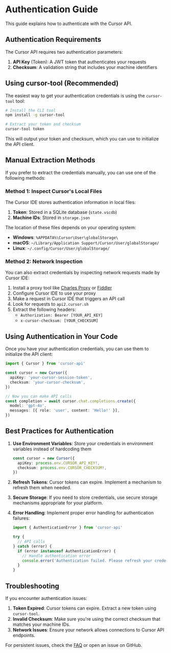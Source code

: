 # Authentication Guide

This guide explains how to authenticate with the Cursor API.

## Authentication Requirements

The Cursor API requires two authentication parameters:

1. **API Key** (Token): A JWT token that authenticates your requests
2. **Checksum**: A validation string that includes your machine identifiers

## Using cursor-tool (Recommended)

The easiest way to get your authentication credentials is using the `cursor-tool` tool:

```bash
# Install the CLI tool
npm install -g cursor-tool

# Extract your token and checksum
cursor-tool token
```

This will output your token and checksum, which you can use to initialize the API client.

## Manual Extraction Methods

If you prefer to extract the credentials manually, you can use one of the following methods:

### Method 1: Inspect Cursor's Local Files

The Cursor IDE stores authentication information in local files:

1. **Token**: Stored in a SQLite database (`state.vscdb`)
2. **Machine IDs**: Stored in `storage.json`

The location of these files depends on your operating system:

- **Windows**: `%APPDATA%\Cursor\User\globalStorage\`
- **macOS**: `~/Library/Application Support/Cursor/User/globalStorage/`
- **Linux**: `~/.config/Cursor/User/globalStorage/`

### Method 2: Network Inspection

You can also extract credentials by inspecting network requests made by Cursor IDE:

1. Install a proxy tool like [Charles Proxy](https://www.charlesproxy.com/) or [Fiddler](https://www.telerik.com/fiddler)
2. Configure Cursor IDE to use your proxy
3. Make a request in Cursor IDE that triggers an API call
4. Look for requests to `api2.cursor.sh`
5. Extract the following headers:
   - `Authorization: Bearer [YOUR_API_KEY]`
   - `x-cursor-checksum: [YOUR_CHECKSUM]`

## Using Authentication in Your Code

Once you have your authentication credentials, you can use them to initialize the API client:

```typescript
import { Cursor } from 'cursor-api'

const cursor = new Cursor({
  apiKey: 'your-cursor-session-token',
  checksum: 'your-cursor-checksum',
})

// Now you can make API calls
const completion = await cursor.chat.completions.create({
  model: 'gpt-4o',
  messages: [{ role: 'user', content: 'Hello!' }],
})
```

## Best Practices for Authentication

1. **Use Environment Variables**: Store your credentials in environment variables instead of hardcoding them

   ```typescript
   const cursor = new Cursor({
     apiKey: process.env.CURSOR_API_KEY!,
     checksum: process.env.CURSOR_CHECKSUM!,
   })
   ```

2. **Refresh Tokens**: Cursor tokens can expire. Implement a mechanism to refresh them when needed.

3. **Secure Storage**: If you need to store credentials, use secure storage mechanisms appropriate for your platform.

4. **Error Handling**: Implement proper error handling for authentication failures:

   ```typescript
   import { AuthenticationError } from 'cursor-api'

   try {
     // API calls
   } catch (error) {
     if (error instanceof AuthenticationError) {
       // Handle authentication error
       console.error('Authentication failed. Please refresh your credentials.')
     }
   }
   ```

## Troubleshooting

If you encounter authentication issues:

1. **Token Expired**: Cursor tokens can expire. Extract a new token using `cursor-tool`.
2. **Invalid Checksum**: Make sure you're using the correct checksum that matches your machine IDs.
3. **Network Issues**: Ensure your network allows connections to Cursor API endpoints.

For persistent issues, check the [FAQ](./FAQ.md) or open an issue on GitHub.
